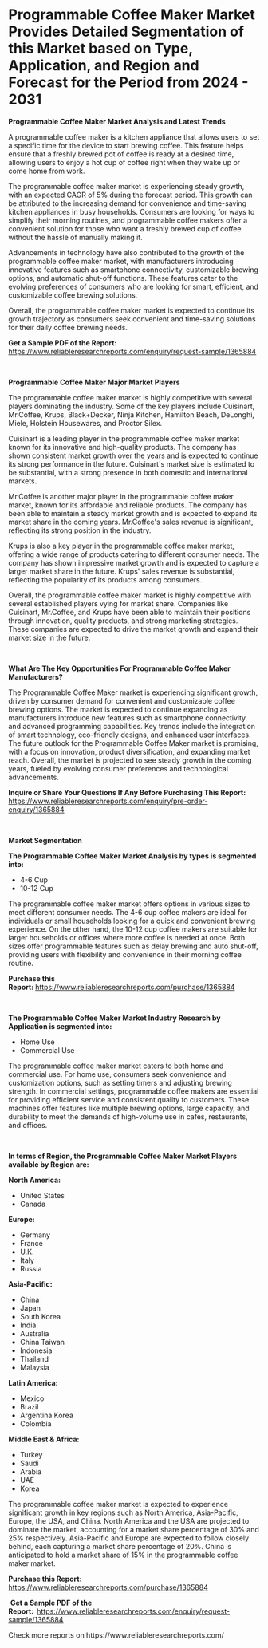 <p><h1>Programmable Coffee Maker Market Provides Detailed Segmentation of this Market based on Type, Application, and Region and Forecast for the Period from 2024 - 2031</h1></p><p><strong>Programmable Coffee Maker Market Analysis and Latest Trends</strong></p>
<p><p>A programmable coffee maker is a kitchen appliance that allows users to set a specific time for the device to start brewing coffee. This feature helps ensure that a freshly brewed pot of coffee is ready at a desired time, allowing users to enjoy a hot cup of coffee right when they wake up or come home from work.</p><p>The programmable coffee maker market is experiencing steady growth, with an expected CAGR of 5% during the forecast period. This growth can be attributed to the increasing demand for convenience and time-saving kitchen appliances in busy households. Consumers are looking for ways to simplify their morning routines, and programmable coffee makers offer a convenient solution for those who want a freshly brewed cup of coffee without the hassle of manually making it.</p><p>Advancements in technology have also contributed to the growth of the programmable coffee maker market, with manufacturers introducing innovative features such as smartphone connectivity, customizable brewing options, and automatic shut-off functions. These features cater to the evolving preferences of consumers who are looking for smart, efficient, and customizable coffee brewing solutions.</p><p>Overall, the programmable coffee maker market is expected to continue its growth trajectory as consumers seek convenient and time-saving solutions for their daily coffee brewing needs.</p></p>
<p><strong>Get a Sample PDF of the Report:&nbsp;</strong> <a href="https://www.reliableresearchreports.com/enquiry/request-sample/1365884">https://www.reliableresearchreports.com/enquiry/request-sample/1365884</a></p>
<p>&nbsp;</p>
<p><strong>Programmable Coffee Maker Major Market Players</strong></p>
<p><p>The programmable coffee maker market is highly competitive with several players dominating the industry. Some of the key players include Cuisinart, Mr.Coffee, Krups, Black+Decker, Ninja Kitchen, Hamilton Beach, DeLonghi, Miele, Holstein Housewares, and Proctor Silex.</p><p>Cuisinart is a leading player in the programmable coffee maker market known for its innovative and high-quality products. The company has shown consistent market growth over the years and is expected to continue its strong performance in the future. Cuisinart's market size is estimated to be substantial, with a strong presence in both domestic and international markets.</p><p>Mr.Coffee is another major player in the programmable coffee maker market, known for its affordable and reliable products. The company has been able to maintain a steady market growth and is expected to expand its market share in the coming years. Mr.Coffee's sales revenue is significant, reflecting its strong position in the industry.</p><p>Krups is also a key player in the programmable coffee maker market, offering a wide range of products catering to different consumer needs. The company has shown impressive market growth and is expected to capture a larger market share in the future. Krups' sales revenue is substantial, reflecting the popularity of its products among consumers.</p><p>Overall, the programmable coffee maker market is highly competitive with several established players vying for market share. Companies like Cuisinart, Mr.Coffee, and Krups have been able to maintain their positions through innovation, quality products, and strong marketing strategies. These companies are expected to drive the market growth and expand their market size in the future.</p></p>
<p>&nbsp;</p>
<p><strong>What Are The Key Opportunities For Programmable Coffee Maker Manufacturers?</strong></p>
<p><p>The Programmable Coffee Maker market is experiencing significant growth, driven by consumer demand for convenient and customizable coffee brewing options. The market is expected to continue expanding as manufacturers introduce new features such as smartphone connectivity and advanced programming capabilities. Key trends include the integration of smart technology, eco-friendly designs, and enhanced user interfaces. The future outlook for the Programmable Coffee Maker market is promising, with a focus on innovation, product diversification, and expanding market reach. Overall, the market is projected to see steady growth in the coming years, fueled by evolving consumer preferences and technological advancements.</p></p>
<p><strong>Inquire or Share Your Questions If Any Before Purchasing This Report:</strong> <a href="https://www.reliableresearchreports.com/enquiry/pre-order-enquiry/1365884">https://www.reliableresearchreports.com/enquiry/pre-order-enquiry/1365884</a></p>
<p>&nbsp;</p>
<p><strong>Market Segmentation</strong></p>
<p><strong>The Programmable Coffee Maker Market Analysis by types is segmented into:</strong></p>
<p><ul><li>4-6 Cup</li><li>10-12 Cup</li></ul></p>
<p><p>The programmable coffee maker market offers options in various sizes to meet different consumer needs. The 4-6 cup coffee makers are ideal for individuals or small households looking for a quick and convenient brewing experience. On the other hand, the 10-12 cup coffee makers are suitable for larger households or offices where more coffee is needed at once. Both sizes offer programmable features such as delay brewing and auto shut-off, providing users with flexibility and convenience in their morning coffee routine.</p></p>
<p><strong>Purchase this Report:&nbsp;</strong><a href="https://www.reliableresearchreports.com/purchase/1365884">https://www.reliableresearchreports.com/purchase/1365884</a></p>
<p>&nbsp;</p>
<p><strong>The Programmable Coffee Maker Market Industry Research by Application is segmented into:</strong></p>
<p><ul><li>Home Use</li><li>Commercial Use</li></ul></p>
<p><p>The programmable coffee maker market caters to both home and commercial use. For home use, consumers seek convenience and customization options, such as setting timers and adjusting brewing strength. In commercial settings, programmable coffee makers are essential for providing efficient service and consistent quality to customers. These machines offer features like multiple brewing options, large capacity, and durability to meet the demands of high-volume use in cafes, restaurants, and offices.</p></p>
<p>&nbsp;</p>
<p><strong>In terms of Region, the Programmable Coffee Maker Market Players available by Region are:</strong></p>
<p>
    <p> <strong> North America: </strong>
        <ul>
            <li>United States</li>
            <li>Canada</li>
        </ul>
        </p> 
    <p> <strong> Europe: </strong>
        <ul>
            <li>Germany</li>
            <li>France</li>
            <li>U.K.</li>
            <li>Italy</li>
            <li>Russia</li>
        </ul>
        </p> 
    <p> <strong> Asia-Pacific: </strong>
        <ul>
            <li>China</li>
            <li>Japan</li>
            <li>South Korea</li>
            <li>India</li>
            <li>Australia</li>
            <li>China Taiwan</li>
            <li>Indonesia</li>
            <li>Thailand</li>
            <li>Malaysia</li>
        </ul>
        </p> 
    <p> <strong> Latin America: </strong>
        <ul>
            <li>Mexico</li>
            <li>Brazil</li>
            <li>Argentina Korea</li>
            <li>Colombia</li>
        </ul>
        </p> 
    <p> <strong> Middle East & Africa: </strong>
        <ul>
            <li>Turkey</li>
            <li>Saudi</li>
            <li>Arabia</li>
            <li>UAE</li>
            <li>Korea</li>
        </ul>
    </p>
    </p>
<p><p>The programmable coffee maker market is expected to experience significant growth in key regions such as North America, Asia-Pacific, Europe, the USA, and China. North America and the USA are projected to dominate the market, accounting for a market share percentage of 30% and 25% respectively. Asia-Pacific and Europe are expected to follow closely behind, each capturing a market share percentage of 20%. China is anticipated to hold a market share of 15% in the programmable coffee maker market.</p></p>
<p><strong>Purchase this Report: </strong><a href="https://www.reliableresearchreports.com/purchase/1365884">https://www.reliableresearchreports.com/purchase/1365884</a></p>
<p>&nbsp;<strong>Get a Sample PDF of the Report:&nbsp;&nbsp;</strong><a href="https://www.reliableresearchreports.com/enquiry/request-sample/1365884">https://www.reliableresearchreports.com/enquiry/request-sample/1365884</a></p>
<p><strong></strong></p>
<p>Check more reports on https://www.reliableresearchreports.com/</p>